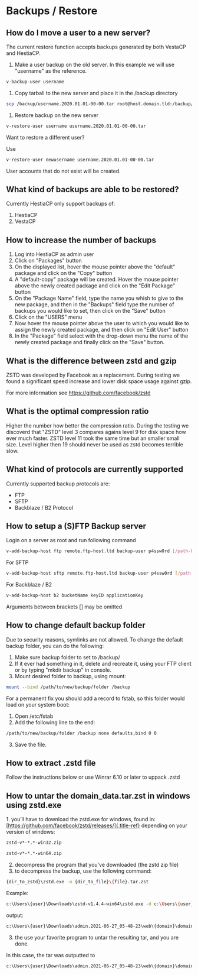 # Backups / Restore

## How do I move a user to a new server?

The current restore function accepts backups generated by both VestaCP
and HestiaCP.

1.  Make a user backup on the old server. In this example we will use
    "username" as the reference.

```bash
v-backup-user username
```

1.  Copy tarball to the new server and place it in the /backup directory

```bash
scp /backup/username.2020.01.01-00-00.tar root@host.domain.tld:/backup/
```

1.  Restore backup on the new server

```bash
v-restore-user username username.2020.01.01-00-00.tar
```

Want to restore a different user?

Use

```bash
v-restore-user newusername username.2020.01.01-00-00.tar
```

User accounts that do not exist will be created.

## What kind of backups are able to be restored?

Currently HestiaCP only support backups of:

1.  HestiaCP
2.  VestaCP

## How to increase the number of backups

1.  Log into HestiaCP as admin user
2.  Click on "Packages" button
3.  On the displayed list, hover the mouse pointer above the "default"
    package and click on the "Copy" button
4.  A "default-copy" package will be created. Hover the mouse pointer
    above the newly created package and click on the "Edit Package"
    button
5.  On the "Package Name" field, type the name you whish to give to
    the new package, and then in the "Backups" field type the number
    of backups you would like to set, then click on the "Save" button
6.  Click on the "USERS" menu
7.  Now hover the mouse pointer above the user to which you would like
    to assign the newly created package, and then click on "Edit User"
    button
8.  In the "Package" field select with the drop-down menu the name of
    the newly created package and finally click on the "Save" button.

## What is the difference between zstd and gzip

ZSTD was developed by Facebook as a replacement. During testing we found
a significant speed increase and lower disk space usage against gzip.

For more information see <https://github.com/facebook/zstd>

## What is the optimal compression ratio

Higher the number how better the compression ratio. During the testing
we discoverd that "ZSTD" level 3 compares agains level 9 for disk
space how ever much faster. ZSTD level 11 took the same time but an
smaller small size. Level higher then 19 should never be used as zstd
becomes terrible slow.

## What kind of protocols are currently supported

Currently supported backup protocols are:

- FTP
- SFTP
- Backblaze / B2 Protocol

## How to setup a (S)FTP Backup server

Login on a server as root and run following command

```bash
v-add-backup-host ftp remote.ftp-host.ltd backup-user p4ssw0rd [/path-backups/] [port]
```

For SFTP

```bash
v-add-backup-host sftp remote.ftp-host.ltd backup-user p4ssw0rd [/path-backups/] [port]
```

For Backblaze / B2

```bash
v-add-backup-host b2 bucketName keyID applicationKey
```

Arguments between brackets \[\] may be omitted

## How to change default backup folder

Due to security reasons, symlinks are not allowed. To change the default
backup folder, you can do the following:

1.  Make sure backup folder to set to /backup/
2.  If it ever had something in it, delete and recreate it, using your
    FTP client or by typing "mkdir backup" in console.
3.  Mount desired folder to backup, using mount:

```bash
mount --bind /path/to/new/backup/folder /backup
```

For a permanent fix you should add a record to fstab, so this folder
would load on your system boot:

1.  Open /etc/fstab
2.  Add the following line to the end:

```bash
/path/to/new/backup/folder /backup none defaults,bind 0 0
```

3.  Save the file.

## How to extract .zstd file

Follow the instructions below or use Winrar 6.10 or later to uppack
.zstd

## How to untar the domain_data.tar.zst in windows using zstd.exe

1\. you’ll have to download the zstd.exe for windows, found in:
[https://github.com/facebook/zstd/releases/]{.title-ref} depending on
your version of windows:

```bash
zstd-v*-*.*-win32.zip

zstd-v*-*.*-win64.zip
```

2.  decompress the program that you’ve downloaded (the zstd zip file)
3.  to decompress the backup, use the following command:

```bash
{dir_to_zstd}\zstd.exe -o {dir_to_file}\{file}.tar.zst
```

Example:

```bash
c:\Users\{user}\Downloads\zstd-v1.4.4-win64\zstd.exe -d c:\Users\{user}\Downloads\admin.2021-06-27_05-48-23\web\{domain}\domain_data.tar.zst
```

output:

```bash
c:\Users\{user}\Downloads\admin.2021-06-27_05-48-23\web\{domain}\domain_data.tar.zst: 61440 bytes
```

3.  the use your favorite program to untar the resulting tar, and you
    are done.

In this case, the tar was outputted to

```bash
c:\Users\{user}\Downloads\admin.2021-06-27_05-48-23\web\{domain}\domain_data.tar
```
